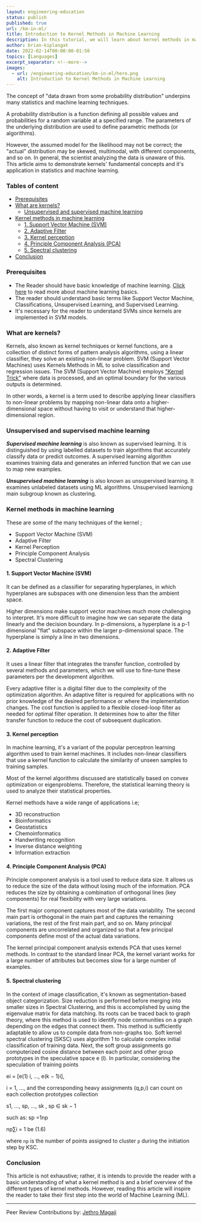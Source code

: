 ```yaml
---
layout: engineering-education
status: publish
published: true
url: /km-in-ml/
title: Introduction to Kernel Methods in Machine Learning 
description: In this tutorial, we will learn about kernel methods in machine learning and how to use them to solve classification and regression problems.
author: brian-kiplangat
date: 2022-02-14T00:00:00-01:50
topics: [Languages]
excerpt_separator: <!--more-->
images:
  - url: /engineering-education/km-in-ml/hero.png
    alt: Introduction to Kernel Methods in Machine Learning 
---
```

The concept of "data drawn from some probability distribution" underpins many statistics and machine learning techniques. 
<!--more-->
A probability distribution is a function defining all possible values and probabilities for a random variable at a specified range. The parameters of the underlying distribution are used to define parametric methods (or algorithms).

However, the assumed model for the likelihood may not be correct; the "actual" distribution may be skewed, multimodal, with different components, and so on. In general, the scientist analyzing the data is unaware of this. This article aims to demonstrate kernels' fundamental concepts and it's application in statistics and machine learning.

### Tables of content
- [Prerequisites](#prerequisites)
- [What are kernels?](#what-are-kernels)
	- [Unsupervised and supervised machine learning](#unsupervised-and-supervised-machine-learning)
- [Kernel methods in machine learning](#kernel-methods-in-machine-learning)
	- [1. Support Vector Machine (SVM)](#1-support-vector-machine-svm)
	- [2. Adaptive Filter](#2-adaptive-filter)
	- [3. Kernel perception](#3-kernel-perception)
	- [4. Principle Component Analysis (PCA)](#4-principle-component-analysis-pca)
	- [5. Spectral clustering](#5-spectral-clustering)
- [Conclusion](#conclusion)

### Prerequisites
- The Reader should have basic knowledge of machine learning. [Click here](https://www.digitalocean.com/community/tutorials/an-introduction-to-machine-learning) to read more about machine learning basics.
- The reader should understand basic terms like Support Vector Machine, Classifications, Unsupervised Learning, and Supervised Learning.
- It's necessary for the reader to understand SVMs since kernels are implemented in SVM models. 

### What are kernels?
Kernels, also known as kernel techniques or kernel functions, are a collection of distinct forms of pattern analysis algorithms, using a linear classifier, they solve an existing non-linear problem. SVM (Support Vector Machines) uses Kernels Methods in ML to solve classification and regression issues. The SVM (Support Vector Machine) employs ["Kernel Trick"](https://towardsdatascience.com/the-kernel-trick-c98cdbcaeb3f) where data is processed, and an optimal boundary for the various outputs is determined.

In other words, a kernel is a term used to describe applying linear classifiers to non-linear problems by mapping non-linear data onto a higher-dimensional space without having to visit or understand that higher-dimensional region.

### Unsupervised and supervised machine learning
___Supervised machine learning___ is also known as supervised learning. It is distinguished by using labelled datasets to train algorithms that accurately classify data or predict outcomes. A supervised learning algorithm examines training data and generates an inferred function that we can use to map new examples.

___Unsupervised machine learning___ is also known as unsupervised learning. It examines unlabeled datasets using ML algorithms. Unsupervised learniong main subgroup known as clustering.  
### Kernel methods in machine learning
These are some of the many techniques of the kernel ;
- Support Vector Machine (SVM)
- Adaptive Filter
- Kernel Perception
- Principle Component Analysis
- Spectral Clustering

#### 1. Support Vector Machine (SVM)
It can be defined as a classifier for separating hyperplanes, in which hyperplanes are subspaces with one dimension less than the ambient space. 

Higher dimensions make support vector machines much more challenging to interpret. It's more difficult to imagine how we can separate the data linearly and the decision boundary. In p-dimensions, a hyperplane is a p-1 dimensional "flat" subspace within the larger p-dimensional space. The hyperplane is simply a line in two dimensions.

#### 2. Adaptive Filter
It uses a linear filter that integrates the transfer function, controlled by several methods and parameters, which we will use to fine-tune these parameters per the development algorithm.

Every adaptive filter is a digital filter due to the complexity of the optimization algorithm. An adaptive filter is required for applications with no prior knowledge of the desired performance or where the implementation changes. The cost function is applied to a flexible closed-loop filter as needed for optimal filter operation. It determines how to alter the filter transfer function to reduce the cost of subsequent duplication.


#### 3. Kernel perception
In machine learning, it's a variant of the popular perceptron learning algorithm used to train kernel machines. It includes non-linear classifiers that use a kernel function to calculate the similarity of unseen samples to training samples.

Most of the kernel algorithms discussed are statistically based on convex optimization or eigenproblems. Therefore, the statistical learning theory is used to analyze their statistical properties.

Kernel methods have a wide range of applications i.e;

 - 3D reconstruction
 - Bioinformatics
 - Geostatistics
 - Chemoinformatics
 - Handwriting recognition
 - Inverse distance weighting
 - Information extraction

#### 4. Principle Component Analysis (PCA)
Principle component analysis is a tool used to reduce data size. It allows us to reduce the size of the data without losing much of the information. PCA reduces the size by obtaining a combination of orthogonal lines (key components) for real flexibility with very large variations.

The first major component captures most of the data variability. The second main part is orthogonal in the main part and captures the remaining variations, the rest of the first main part, and so on. Many principal components are uncorrelated and organized so that a few principal components define most of the actual data variations.

The kernel principal component analysis extends PCA that uses kernel methods. In contrast to the standard linear PCA, the kernel variant works for a large number of attributes but becomes slow for a large number of examples.

#### 5. Spectral clustering
In the context of image classification, it's known as segmentation-based object categorization. Size reduction is performed before merging into smaller sizes in Spectral Clustering, and this is accomplished by using the eigenvalue matrix for data matching. Its roots can be traced back to graph theory, where this method is used to identify node communities on a graph depending on the edges that connect them. This method is sufficiently adaptable to allow us to compile data from non-graphs too.
Soft kernel spectral clustering (SKSC) uses algorithm 1 to calculate complex initial classification of training data. Next, the soft group assignments go computerized cosine distance between each point and other group prototypes in the speculative space e (l). In particular, considering the speculation of training points 

ei = [e(1)
i, ..., e(k − 1)i], 

i = 1, ...,  and the corresponding heavy assignments (q,p,i) can count on each collection prototypes collection 

s1, ..., sp, ..., sk
, sp ∈ sk − 1 

such as: sp =1np 

np∑i = 1 be (1.6)

where `np` is the number of points assigned to cluster `p` during the initiation step by KSC.

### Conclusion
This article is not exhaustive; rather, it is intends to provide the reader with a basic understanding of what a kernel method is and a brief overview of the different types of kernel methods. However, reading this article will inspire the reader to take their first step into the world of Machine Learning (ML).

---
Peer Review Contributions by: [Jethro Magaji](/engineering-education/authors/jethro-magaji/)

